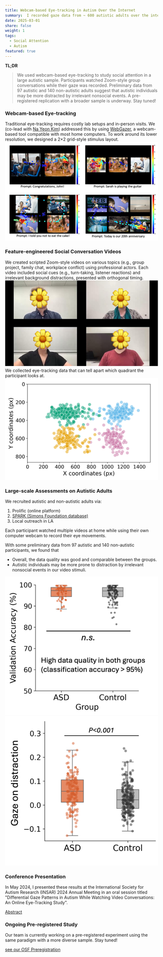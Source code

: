 ```yaml
---
title: Webcam-based Eye-tracking in Autism Over the Internet
summary:  I recorded gaze data from ~ 600 autistic adults over the internet while they watched several feature-engineered social conversation videos.
date: 2025-03-01
share: false
weight: 1
tags:
  - Social Attention
  - Autism
featured: true
---
```

**TL;DR**

>We used webcam-based eye-tracking to study social attention in a large autistic sample. Participants watched Zoom-style group conversations while their gaze was recorded. Preliminary data from 97 autistic and 140 non-autistic adults suggest that autistic individuals may be more distracted by irrelevant nonsocial events.
A pre-registered replication with a broader sample is underway. Stay tuned!

### Webcam-based Eye-tracking
Traditional eye-tracking requires costly lab setups and in-person visits. We (co-lead with [Na Yeon Kim](https://nayeonckim.github.io/)) addressed this by using [WebGazer](https://webgazer.cs.brown.edu/), a webcam-based tool compatible with most home computers.
To work around its lower resolution, we designed a 2×2 grid-style stimulus layout.
![Testing the feasibility of grid style stimuli](webgazer_1.png "We tested the feasibilities of different grid layouts and decided to use the 2×2 layout")

### Feature-engineered Social Conversation Videos
We created scripted Zoom-style videos on various topics (e.g., group project, family chat, workplace conflict) using professional actors. Each video included social cues (e.g., turn-taking, listener reactions) and irrelevant background distractions, presented with orthogonal timing.
![Example video](webgazer_2.png "An example video stimuli, 4 people talk with each other")
We collected eye-tracking data that can tell apart which quadrant the participant looks at.
![Gaze distribution](webgazer_3.png "Example gaze from a participant, each color is a gaze quadrant.")

### Large-scale Assessments on Autistic Adults
We recruited autistic and non-autistic adults via:
1. Prolific (online platform)
2. [SPARK (Simons Foundation database)](https://sparkforautism.org/portal/homepage/)
3. Local outreach in LA

Each participant watched multiple videos at home while using their own computer webcam to record their eye movements.

With some preliminary data from 97 autistic and 140 non-autistic participants, we found that 
- Overall, the data quality was good and comparable between the groups.
- Autistic individuals may be more prone to distraction by irrelevant nonsocial events in our video stimuli. 

![Equally good data quality](webgazer_4.png "Data quality was good and comparable between the groups")
![More gaze on distractions](webgazer_5.png "The ASD group had more gaze at distractions")

### Conference Presentation
In May 2024, I presented these results at the International Society for Autism Research (INSAR) 2024 Annual Meeting in an oral session titled "Differential Gaze Patterns in Autism While Watching Video Conversations: An Online Eye-Tracking Study". 

[Abstract](https://cdn.ymaws.com/www.autism-insar.org/resource/resmgr/docs/annualmeeting/abstract_book_2024.pdf)

### Ongoing Pre-registered Study
Our team is currently working on a pre-registered experiment using the same paradigm with a more diverse sample. Stay tuned! 

[see our OSF Preregistration](https://osf.io/xa5kd/) 
